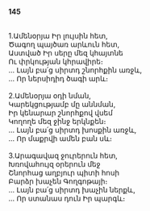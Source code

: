 **145**

\
1.Ամենօրյա Իր լույսին հետ,\
Ծագող պայծառ արևուն հետ,\
Աստված Իր սերը մեզ կհայտնե\
Ու փրկության կհրավիրե։\
 ... Լայն բա՛ց սիրտդ շնորհքին առջև,\
 ... Որ ներսիդիդ ծագի արև։\
\
2.Ամենօրյա օդի նման,\
Կարեկցությամբ մը աննման,\
Իր կենարար շնորհքով վսեմ\
Կողողե մեզ ջինջ երկնքեն։\
 ... Լայն բա՛ց սիրտդ խոսքին առջև,\
 ... Որ մաքրվի ամեն բան սև։\
\
3.Արագավազ ջուրերուն հետ,\
Խռովահույզ օրերուն մեջ\
Շնորհաց աղբյուր պիտի հոսի\
Բարձր խաչեն Գողգոթայի։\
 ... Լայն բա՛ց սիրտդ խաչին ներքև,\
 ... Որ ստանաս դուն Իր պարգև։
